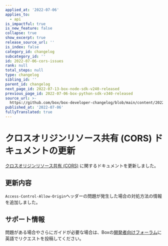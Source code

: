 ```yaml
---
applied_at: '2022-07-06'
applies_to:
  - api
is_impactful: true
is_new_feature: false
collapse: true
show_excerpt: true
release_source_url: ''
is_index: false
category_id: changelog
subcategory_id: ''
id: 2022-07-06-cors-issues
rank: null
total_steps: null
type: changelog
sibling_id: ''
parent_id: changelog
next_page_id: 2022-07-13-box-node-sdk-v240-released
previous_page_id: 2022-07-06-box-python-sdk-v340-released
source_url: >-
  https://github.com/box/box-developer-changelog/blob/main/content/2022/07-06-cors-issues.md
published_at: '2022-07-06'
fullyTranslated: true
---
```

# クロスオリジンリソース共有 (CORS) ドキュメントの更新

[クロスオリジンリソース共有 (CORS)][1] に関するドキュメントを更新しました。

## 更新内容

`Access-Control-Allow-Origin`ヘッダーの問題が発生した場合の対処方法の情報を追加しました。

## サポート情報

問題がある場合やさらにガイドが必要な場合は、Boxの[開発者向けフォーラム][2]に英語でリクエストを投稿してください。

[1]: g://security/cors

[2]: https://support.box.com/hc/en-us/community/topics/360001932973-Platform-and-Developer-Forum
